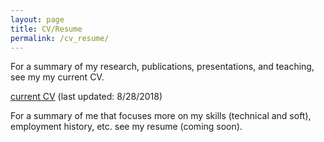 ```yaml
---
layout: page
title: CV/Resume
permalink: /cv_resume/
---
```


For a summary of my research, publications, presentations, and teaching, see my
my current CV.

[current CV](HKvingeCV.pdf) (last updated: 8/28/2018)

For a summary of me that focuses more on my skills (technical and soft), employment history, etc. see my resume (coming soon). 
